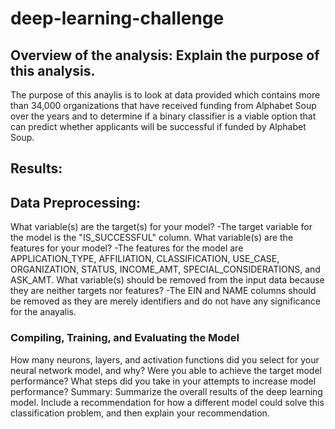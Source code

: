 # deep-learning-challenge

## Overview of the analysis: Explain the purpose of this analysis.
The purpose of this anaylis is to look at data provided which contains more than 34,000 organizations that have received funding from Alphabet Soup over the years and to determine if a binary classifier is a viable option that can predict whether applicants will be successful if funded by Alphabet Soup.

## Results:

## Data Preprocessing:

What variable(s) are the target(s) for your model? 
-The target variable for the model is the "IS_SUCCESSFUL" column.
What variable(s) are the features for your model?
-The features for the model are APPLICATION_TYPE, AFFILIATION, CLASSIFICATION, USE_CASE, ORGANIZATION, STATUS, INCOME_AMT, SPECIAL_CONSIDERATIONS, and ASK_AMT.
What variable(s) should be removed from the input data because they are neither targets nor features?
-The EIN and NAME columns should be removed as they are merely identifiers and do not have any significance for the anayalis.

### Compiling, Training, and Evaluating the Model

How many neurons, layers, and activation functions did you select for your neural network model, and why?
Were you able to achieve the target model performance?
What steps did you take in your attempts to increase model performance?
Summary: Summarize the overall results of the deep learning model. Include a recommendation for how a different model could solve this classification problem, and then explain your recommendation.
